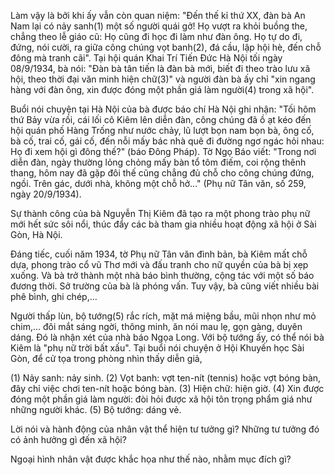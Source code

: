Làm vậy là bởi khi ấy vẫn còn quan niệm: "Đến thế kỉ thứ XX, đàn bà An Nam lại có nảy sanh(1) một số người quái gở! Họ vượt ra khỏi buồng the, chẳng theo lễ giáo cũ: Họ cũng đi học đi làm như đàn ông. Họ tự do đi, đứng, nói cười, ra giữa công chúng vọt banh(2), đá cầu, lập hội hè, đến chỗ đông mà tranh cãi". Tại hội quán Khai Trí Tiến Đức Hà Nội tối ngày 08/9/1934, bà nói: "Đàn bà tân tiến là đàn bà mới, biết đi theo trào lưu xã hội, theo thời đại văn minh hiện chữ(3)" và người đàn bà ấy chỉ "xin ngang hàng với đàn ông, xin được đóng một phần giá làm người(4) trong xã hội".

Buổi nói chuyện tại Hà Nội của bà được báo chí Hà Nội ghi nhận: "Tối hôm thứ Bảy vừa rồi, cái lối cô Kiêm lên diễn đàn, công chúng đã ồ ạt kéo đến hội quán phố Hàng Trống như nước chảy, lũ lượt bọn nam bọn bà, ông cố, bà cố, trai cố, gái cố, đến nỗi mấy bác nhà quê đi đường ngơ ngác hỏi nhau: Họ đi xem hội gì đông thế?" (báo Đông Pháp). Tờ Ngọ Báo viết: "Trong nơi diễn đàn, ngày thường lỏng chỏng mấy bàn tổ tôm điếm, coi rộng thênh thang, hôm nay đã gặp đôi thế cũng chẳng đủ chỗ cho công chúng đứng, ngồi. Trên gác, dưới nhà, không một chỗ hở..." (Phụ nữ Tân văn, số 259, ngày 20/9/1934).

Sự thành công của bà Nguyễn Thị Kiêm đã tạo ra một phong trào phụ nữ mới hết sức sôi nổi, thúc đẩy các bà tham gia nhiều hoạt động xã hội ở Sài Gòn, Hà Nội.

Đáng tiếc, cuối năm 1934, tờ Phụ nữ Tân văn đình bản, bà Kiêm mất chỗ dựa, phong trào cổ vũ Thơ mới và đấu tranh cho nữ quyền của bà bị xẹp xuống. Và bà trở thành một nhà báo bình thường, cộng tác với một số báo đương thời. Sở trường của bà là phóng vấn. Tuy vậy, bà cũng viết nhiều bài phê bình, ghi chép,...

Người thấp lùn, bộ tướng(5) rắc rích, mặt má miệng bầu, mũi nhọn như mỏ chim,... đôi mắt sáng ngời, thông minh, ăn nói mau lẹ, gọn gàng, duyên dáng. Đó là nhận xét của nhà báo Ngọa Long. Với bộ tướng ấy, có thể nói bà Kiêm là "phụ nữ trời bất xấu". Tại buổi nói chuyện ở Hội Khuyến học Sài Gòn, để cử tọa trong phòng nhìn thấy diễn giả,

(1) Nảy sanh: nảy sinh.
(2) Vọt banh: vợt ten-nít (tennis) hoặc vợt bóng bàn, đây chỉ việc chơi ten-nít hoặc bóng bàn.
(3) Hiện chữ: hiện giờ.
(4) Xin được đóng một phần giá làm người: đòi hỏi được xã hội tôn trọng phẩm giá như những người khác.
(5) Bộ tướng: dáng vẻ.

Lời nói và hành động của nhân vật thể hiện tư tưởng gì? Những tư tưởng đó có ảnh hưởng gì đến xã hội?

Ngoại hình nhân vật được khắc họa như thế nào, nhằm mục đích gì?